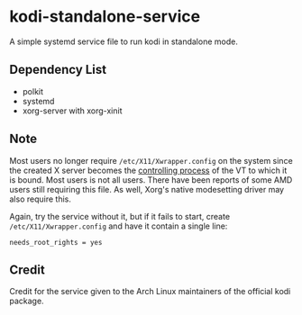 # kodi-standalone-service
A simple systemd service file to run kodi in standalone mode.

## Dependency List
* polkit
* systemd
* xorg-server with xorg-xinit

## Note
Most users no longer require `/etc/X11/Xwrapper.config` on the system since the created X server becomes the [controlling process](http://www.freedesktop.org/software/systemd/man/systemd.exec.html#StandardInput=) of the VT to which it is bound. Most users is not all users. There have been reports of some AMD users still requiring this file. As well, Xorg's native modesetting driver may also require this.

Again, try the service without it, but if it fails to start, create `/etc/X11/Xwrapper.config` and have it contain a single line:
```
needs_root_rights = yes
```

## Credit
Credit for the service given to the Arch Linux maintainers of the official kodi package.
